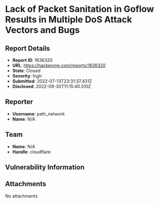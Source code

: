 # Lack of Packet Sanitation in Goflow Results in Multiple DoS Attack Vectors and Bugs

## Report Details
- **Report ID**: 1636320
- **URL**: https://hackerone.com/reports/1636320
- **State**: Closed
- **Severity**: high
- **Submitted**: 2022-07-13T23:31:37.431Z
- **Disclosed**: 2022-09-30T11:15:40.510Z

## Reporter
- **Username**: path_network
- **Name**: N/A

## Team
- **Name**: N/A
- **Handle**: cloudflare

## Vulnerability Information


## Attachments
No attachments
